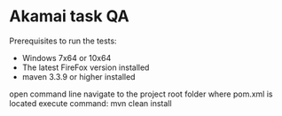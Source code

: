 # Akamai task QA
Prerequisites to run the tests:
* Windows 7x64 or 10x64
* The latest FireFox version installed
* maven 3.3.9 or higher installed

open command line
navigate to the project root folder where pom.xml is located
execute command:
mvn clean install
